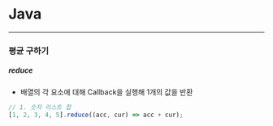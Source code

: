 # Java

<hr />

### 평균 구하기

##### reduce

* 배열의 각 요소에 대해 Callback을 실행해 1개의 값을 반환

```javascript
// 1. 숫자 리스트 합
[1, 2, 3, 4, 5].reduce((acc, cur) => acc + cur);
```













